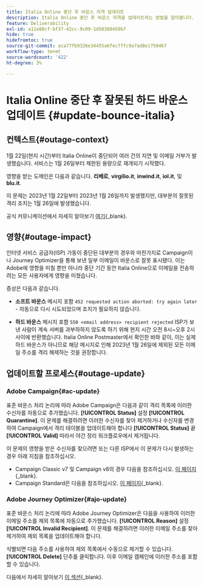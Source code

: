 ```yaml
---
title: Italia Online 중단 후 바운스 자격 업데이트
description: Italia Online 중단 후 바운스 자격을 업데이트하는 방법을 알아봅니다.
feature: Deliverability
exl-id: a11e88cf-bf37-42cc-9c09-1d58360459b7
hide: true
hidefromtoc: true
source-git-commit: aca77fb9326e34455a6fec7ffc9a7ad8e1750467
workflow-type: tm+mt
source-wordcount: '422'
ht-degree: 3%

---
```


# Italia Online 중단 후 잘못된 하드 바운스 업데이트 {#update-bounce-italia}

## 컨텍스트{#outage-context}

1월 22일(현지 시간)부터 Italia Online이 중단되어 여러 건의 지연 및 이메일 거부가 발생했습니다. 서비스는 1월 26일부터 제한된 용량으로 재개되기 시작했다.

영향을 받는 도메인은 다음과 같습니다. **리베로**, **virgilio.it**, **inwind.it**, **iol.it**, 및 **blu.it**.

이 문제는 2023년 1월 22일부터 2023년 1월 26일까지 발생했지만, 대부분의 잘못된 격리 조치는 1월 26일에 발생했습니다.

공식 커뮤니케이션에서 자세히 알아보기 [여기](https://tecnologia.libero.it/avviato-il-ritorno-online-di-libero-mail-e-virgilio-mail-66832){_blank}.


## 영향{#outage-impact}

인터넷 서비스 공급자(ISP) 가동이 중단된 대부분의 경우와 마찬가지로 Campaign이나 Journey Optimizer을 통해 보낸 일부 이메일이 바운스로 잘못 표시됐다. 이는 Adobe에 영향을 미칠 뿐만 아니라 중단 기간 동안 Italia Online으로 이메일을 전송하려는 모든 사용자에게 영향을 미쳤습니다.

증상은 다음과 같습니다.

* **소프트 바운스** 메시지 포함 `452 requested action aborted: try again later` - 자동으로 다시 시도되었으며 조치가 필요하지 않습니다.

* **하드 바운스** 메시지 포함 `550 <email address> recipient rejected` ISP가 보낸 사람이 계속 서버를 과부하하지 않도록 하기 위해 현지 시간 오전 8시~오후 2시 사이에 반환했습니다. Italia Online Postmaster에서 확인한 바와 같이, 이는 실제 하드 바운스가 아니므로 해당 메시지로 인해 2023년 1월 26일에 제외된 모든 이메일 주소를 격리 해제하는 것을 권장합니다.

## 업데이트할 프로세스{#outage-update}

### Adobe Campaign{#ac-update}

표준 바운스 처리 논리에 따라 Adobe Campaign은 다음과 같이 격리 목록에 이러한 수신자를 자동으로 추가했습니다. **[!UICONTROL Status]** 설정 **[!UICONTROL Quarantine]**. 이 문제를 해결하려면 이러한 수신자를 찾아 제거하거나 수신자를 변경하여 Campaign에서 격리 테이블을 업데이트해야 합니다 **[!UICONTROL Status]** 끝 **[!UICONTROL Valid]** 따라서 야간 정리 워크플로우에서 제거됩니다.

이 문제의 영향을 받은 수신자를 찾으려면 또는 다른 ISP에서 이 문제가 다시 발생하는 경우 아래 지침을 참조하십시오.

* Campaign Classic v7 및 Campaign v8의 경우 다음을 참조하십시오. [이 페이지](https://experienceleague.adobe.com/docs/campaign-classic/using/sending-messages/monitoring-deliveries/understanding-quarantine-management.html?lang=en#unquarantine-bulk){_blank}.
* Campaign Standard은 다음을 참조하십시오. [이 페이지](https://experienceleague.adobe.com/docs/campaign-standard/using/testing-and-sending/monitoring-messages/understanding-quarantine-management.html?lang=en#unquarantine-bulk){_blank}.

### Adobe Journey Optimizer{#ajo-update}

표준 바운스 처리 논리에 따라 Adobe Journey Optimizer은 다음을 사용하여 이러한 이메일 주소를 제외 목록에 자동으로 추가했습니다. **[!UICONTROL Reason]** 설정 **[!UICONTROL Invalid Recipient]**. 이 문제를 해결하려면 이러한 이메일 주소를 찾아 제거하여 제외 목록을 업데이트해야 합니다.

식별되면 다음 주소를 사용하여 제외 목록에서 수동으로 제거할 수 있습니다. **[!UICONTROL Delete]** 단추를 클릭합니다. 이후 이메일 캠페인에 이러한 주소를 포함할 수 있습니다.

다음에서 자세히 알아보기 [이 섹션](https://experienceleague.adobe.com/docs/journey-optimizer/using/configuration/monitor-reputation/manage-suppression-list.html#remove-from-suppression-list){_blank}.

